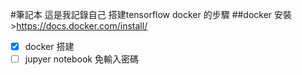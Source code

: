#筆記本
這是我記錄自己 搭建tensorflow docker 的步驟
##docker 安裝 >https://docs.docker.com/install/





- [x] docker 搭建 
- [ ] jupyer notebook 免輸入密碼
